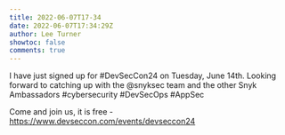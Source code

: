 ```yaml
---
title: 2022-06-07T17-34
date: 2022-06-07T17:34:29Z
author: Lee Turner
showtoc: false
comments: true
---
```


I have just signed up for #DevSecCon24 on Tuesday, June 14th.  Looking forward to catching up with the @snyksec team and the other Snyk Ambassadors #cybersecurity #DevSecOps #AppSec

Come and join us, it is free - https://www.devseccon.com/events/devseccon24

